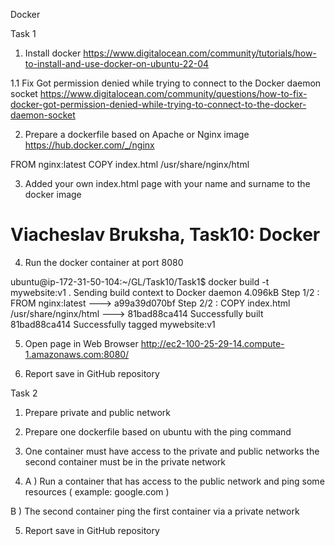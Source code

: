 Docker  

Task 1 

 1. Install docker 
 https://www.digitalocean.com/community/tutorials/how-to-install-and-use-docker-on-ubuntu-22-04  

1.1 Fix Got permission denied while trying to connect to the Docker daemon socket 
https://www.digitalocean.com/community/questions/how-to-fix-docker-got-permission-denied-while-trying-to-connect-to-the-docker-daemon-socket  

2. Prepare a dockerfile based on Apache or Nginx image https://hub.docker.com/_/nginx   

FROM nginx:latest 
COPY index.html /usr/share/nginx/html 

3. Added your own index.html page with your name and surname to the docker image  

<html> 
  <head> 
    <title>Viacheslav Bruksha, Task10: Docker</title> 
  </head> 
  <body> 
    <h1>Viacheslav Bruksha, Task10: Docker</h1> 
  </body> 
</html> 

4. Run the docker container at port 8080  

ubuntu@ip-172-31-50-104:~/GL/Task10/Task1$ docker build -t mywebsite:v1 . 
Sending build context to Docker daemon  4.096kB 
Step 1/2 : FROM nginx:latest 
---> a99a39d070bf 
Step 2/2 : COPY index.html /usr/share/nginx/html 
---> 81bad88ca414 
Successfully built 81bad88ca414 
Successfully tagged mywebsite:v1 

5. Open page in Web Browser 
http://ec2-100-25-29-14.compute-1.amazonaws.com:8080/  

6. Report save in GitHub repository  

Task 2 

1. Prepare private and public network  

2. Prepare one dockerfile based on ubuntu with the ping command  

3. One container must have access to the private and public networks the second container must be in the private network  

4. A ) Run a container that has access to the public network and ping some resources ( example: google.com )  

B ) The second container ping the first container via a private network  

5. Report save in GitHub repository  

